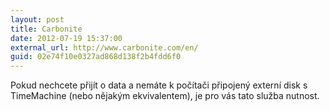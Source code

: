 ```yaml
---
layout: post
title: Carbonite
date: 2012-07-19 15:37:00
external_url: http://www.carbonite.com/en/
guid: 02e74f10e0327ad868d138f2b4fdd6f0
---
```


Pokud nechcete přijít o data a nemáte k počítači připojený externí disk s TimeMachine (nebo nějakým ekvivalentem), je pro vás tato služba nutnost.
